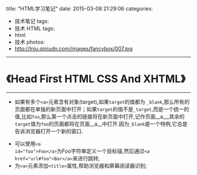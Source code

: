 title: "HTML学习笔记"
date: 2015-03-08 21:29:06
categories: 
- 技术笔记
tags:
- 技术 HTML
tags: 
- html
- 技术
photos:
- http://lniu.qiniudn.com/images/fancybox/007.jpg

---
# 《Head First HTML CSS And XHTML》
- - -
* 如果有多个<code>&lt;a&gt;</code>元素含有对象(target),如果<code>target</code>的值都为 <code>\_blank</code>,那么所有的页面都在单独的新页面中打开；如果<code>target</code>的值不是<code>\_target</code>,而是一个统一的值,比如<code>foo</code>,那么第一个点击的链接将在新页面中打开,记作页面__a__,其余的`target`值为`foo`的页面都将在页面__a__中打开.因为<code>\_blank</code>是一个特例,它总是告诉浏览器打开一个新的窗口.

<!-- more -->

* 可以使用<code>&lt;a id="foo"&gt;Foo&lt;/a&gt;</code>为Foo字符串定义一个目标锚,然后通过<code>&lt;a href="url#foo"&gt;Bar&lt;/a&gt;</code>来进行跳转;
* 为<code>&lt;a&gt;</code>元素添加<code>&lt;title&gt;</code>属性,帮助浏览器和屏幕阅读器识别;

